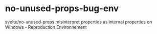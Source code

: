 # no-unused-props-bug-env
svelte/no-unused-props misinterpret properties as internal properties on Windows - Reproduction Environnement
